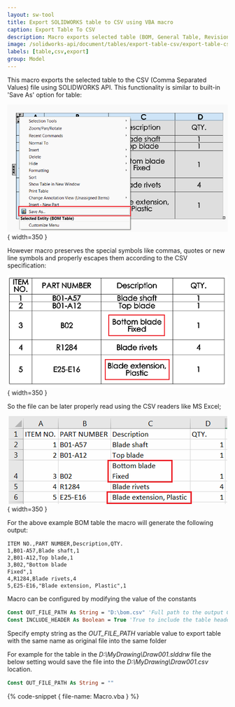 ```yaml
---
layout: sw-tool
title: Export SOLIDWORKS table to CSV using VBA macro
caption: Export Table To CSV
description: Macro exports selected table (BOM, General Table, Revision etc.) into CSV format allowing to export with or without header preserving the special symbols like comma (,) and new line symbol using VBA macro
image: /solidworks-api/document/tables/export-table-csv/export-table-csv.svg
labels: [table,csv,export]
group: Model
---
```

This macro exports the selected table to the CSV (Comma Separated Values) file using SOLIDWORKS API. This functionality is similar to built-in 'Save As' option for table:

![Save As option for tables](bom-save-as.png){ width=350 }

However macro preserves the special symbols like commas, quotes or new line symbols and properly escapes them according to the CSV specification:

![Bill Of Materials with special symbols (comma and new line)](bom-table.png){ width=350 }

So the file can be later properly read using the CSV readers like MS Excel;

![CSV file imported to Excel](bom-table-csv-excel.png){ width=350 }

For the above example BOM table the macro will generate the following output:

~~~ csv
ITEM NO.,PART NUMBER,Description,QTY.
1,B01-A57,Blade shaft,1
2,B01-A12,Top blade,1
3,B02,"Bottom blade
Fixed",1
4,R1284,Blade rivets,4
5,E25-E16,"Blade extension, Plastic",1
~~~

Macro can be configured by modifying the value of the constants

~~~ vb
Const OUT_FILE_PATH As String = "D:\bom.csv" 'Full path to the output CSV file
Const INCLUDE_HEADER As Boolean = True 'True to include the table header, False to only include data
~~~

Specify empty string as the *OUT_FILE_PATH* variable value to export table with the same name as original file into the same folder

For example for the table in the *D:\MyDrawing\Draw001.slddrw* file the below setting would save the file into the *D:\MyDrawing\Draw001.csv* location.

~~~ vb
Const OUT_FILE_PATH As String = ""
~~~


{% code-snippet { file-name: Macro.vba } %}
